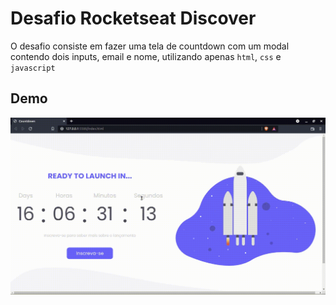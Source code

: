 # Desafio Rocketseat Discover

O desafio consiste em fazer uma tela de countdown com um modal contendo dois inputs, email e nome, utilizando apenas `html`, `css` e `javascript`

## Demo

![Countdown demo](images/demo.gif)
